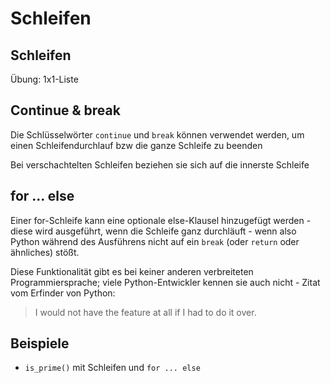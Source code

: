 # Schleifen

## Schleifen

Übung: 1x1-Liste

## Continue & break

Die Schlüsselwörter `continue` und `break` können verwendet werden, um einen Schleifendurchlauf bzw die ganze Schleife zu beenden

Bei verschachtelten Schleifen beziehen sie sich auf die innerste Schleife

## for ... else

Einer for-Schleife kann eine optionale else-Klausel hinzugefügt werden - diese wird ausgeführt, wenn die Schleife ganz durchläuft - wenn also Python während des Ausführens nicht auf ein `break` (oder `return` oder ähnliches) stößt.

Diese Funktionalität gibt es bei keiner anderen verbreiteten Programmiersprache; viele Python-Entwickler kennen sie auch nicht - Zitat vom Erfinder von Python:

> I would not have the feature at all if I had to do it over.

## Beispiele

- `is_prime()` mit Schleifen und `for ... else`
